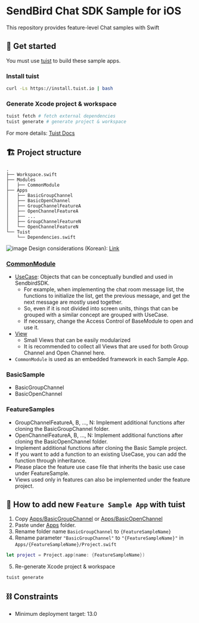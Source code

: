 # SendBird Chat SDK Sample for iOS
This repository provides feature-level Chat samples with Swift

## 🚀 Get started

You must use [tuist](https://github.com/tuist/tuist) to build these sample apps.

### Install tuist
```bash
curl -Ls https://install.tuist.io | bash
```

### Generate Xcode project & workspace
```bash
tuist fetch # fetch external dependencies
tuist generate # generate project & workspace 
```

For more details: [Tuist Docs](https://docs.tuist.io/tutorial/get-started)

## 🏗 Project structure

```
.
├── Workspace.swift
├── Modules
│   ├── CommonModule
├── Apps
│   ├── BasicGroupChannel
│   ├── BasicOpenChannel
│   ├── GroupChannelFeatureA
│   ├── OpenChannelFeatureA
│   ├── ...
│   ├── GroupChannelFeatureN
│   └── OpenChannelFeatureN
└── Tuist
    └── Dependencies.swift
```

![image](https://user-images.githubusercontent.com/11647461/156985707-e504f40d-11ce-402e-8038-b13f90ee5db6.png)
Design considerations (Korean): [Link](https://medium.com/@hongseongho/%EA%B8%B0%EB%8A%A5-%EB%8B%A8%EC%9C%84%EB%A1%9C-%ED%99%95%EC%9E%A5-%EA%B0%80%EB%8A%A5%ED%95%9C-%EC%83%98%ED%94%8C-%EC%95%B1-%EB%A7%8C%EB%93%A4%EA%B8%B0-a5fd35ac5ca0)


### [CommonModule](Modules/CommonModule)

- [UseCase](Modules/CommonModule/Sources/UseCase): Objects that can be conceptually bundled and used in SendbirdSDK.
  - For example, when implementing the chat room message list, the functions to initialize the list, get the previous message, and get the next message are mostly used together.
  - So, even if it is not divided into screen units, things that can be grouped with a similar concept are grouped with UseCase.
  - If necessary, change the Access Control of BaseModule to open and use it.
- [View](Modules/CommonModule/Sources/UseCase)
  - Small Views that can be easily modularized
  - It is recommended to collect all Views that are used for both Group Channel and Open Channel here.
- `CommonModule` is used as an embedded framework in each Sample App.

### BasicSample
- BasicGroupChannel
- BasicOpenChannel

### FeatureSamples
- GroupChannelFeatureA, B, …, N: Implement additional functions after cloning the BasicGroupChannel folder.
- OpenChannelFeatureA, B, …, N: Implement additional functions after cloning the BasicOpenChannel folder.
- Implement additional functions after cloning the Basic Sample project. 
- If you want to add a function to an existing UseCase, you can add the function through inheritance.
- Please place the feature use case file that inherits the basic use case under FeatureSample.
- Views used only in features can also be implemented under the feature project.

## 📲 How to add new `Feature Sample App` with tuist
1. Copy [Apps/BasicGroupChannel](Apps/BasicGroupChannel) or [Apps/BasicOpenChannel](Apps/BasicOpenChannel)
2. Paste under [Apps](Apps) folder.
3. Rename folder name `BasicGroupChannel` to `{FeatureSampleName}`
4. Rename parameter `"BasicGroupChannel"` to `"{FeatureSampleName}"` in `Apps/{FeatureSampleName}/Project.swift`
```swift
let project = Project.app(name: {FeatureSampleName})
```
5. Re-generate Xcode project & workspace
```
tuist generate
```

## ⛓ Constraints

- Minimum deployment target: 13.0
